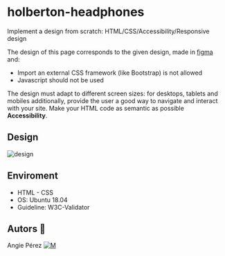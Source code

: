 # holberton-headphones

Implement a design from scratch: HTML/CSS/Accessibility/Responsive design

The design of this page corresponds to the given design, made in [figma](https://www.figma.com/file/gkWRcFqkwtruWZgSfnnHF0/Holberton-School-Headphone-company?node-id=0%3A1)
and:

* Import an external CSS framework (like Bootstrap) is not allowed
* Javascript should not be used

The design must adapt to different screen sizes: for desktops, tablets and mobiles
additionally, provide the user a good way to navigate and interact with your site. Make your HTML code as semantic as possible **Accessibility**.

## Design

![design](https://holbertonintranet.s3.amazonaws.com/uploads/medias/2020/2/60df485eb772ecbad54a.jpg?X-Amz-Algorithm=AWS4-HMAC-SHA256&X-Amz-Credential=AKIARDDGGGOUWMNL5ANN%2F20210607%2Fus-east-1%2Fs3%2Faws4_request&X-Amz-Date=20210607T231334Z&X-Amz-Expires=86400&X-Amz-SignedHeaders=host&X-Amz-Signature=750fac358783ab2a241a4533dda58c5c9e3b0b9fd5ae718fe9e8797c327de1a2)

## Enviroment

* HTML - CSS
* OS: Ubuntu 18.04
* Guideline: W3C-Validator

## Autors :ribbon:

 Angie Pérez [![M](https://upload.wikimedia.org/wikipedia/fr/thumb/c/c8/Twitter_Bird.svg/30px-Twitter_Bird.svg.png)](https://twitter.com/xiommyperez)
